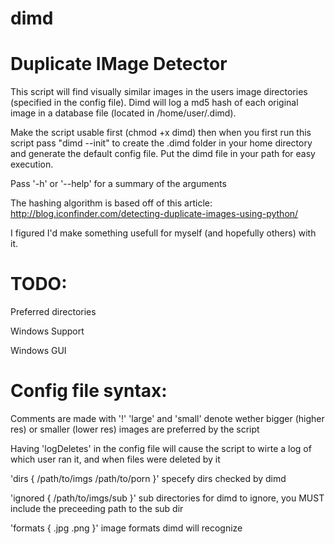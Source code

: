 # dimd
# Duplicate IMage Detector

This script will find visually similar images in the users image directories (specified in the config file). Dimd will log a md5 hash of each original image in a database file (located in /home/user/.dimd). 

Make the script usable first (chmod +x dimd) then when you first run this script pass "dimd --init" to create the .dimd folder in your home directory and generate the default config file. Put the dimd file in your path for easy execution.

Pass '-h' or '--help' for a summary of the arguments

The hashing algorithm is based off of this article: http://blog.iconfinder.com/detecting-duplicate-images-using-python/

I figured I'd make something usefull for myself (and hopefully others) with it. 

# TODO:
Preferred directories

Windows Support

Windows GUI

# Config file syntax:

Comments are made with '!'
'large' and 'small' denote wether bigger (higher res) or smaller (lower res) images are preferred by the script

Having 'logDeletes' in the config file will cause the script to wirte a log of which user ran it, and when files were deleted by it

'dirs
{
  /path/to/imgs
  /path/to/porn
}'  specefy dirs checked by dimd

'ignored
{
  /path/to/imgs/sub
}'  sub directories for dimd to ignore, you MUST include the preceeding path to the sub dir

'formats
{
  .jpg
  .png
}'  image formats dimd will recognize
